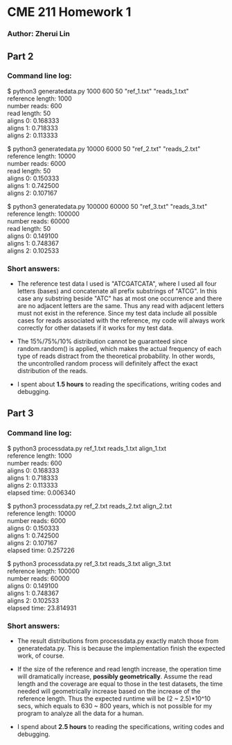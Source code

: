 # CME 211 Homework 1

### Author: Zherui Lin

## Part 2

### Command line log:

$ python3 generatedata.py 1000 600 50 "ref_1.txt" "reads_1.txt"  
reference length: 1000  
number reads: 600  
read length: 50  
aligns 0: 0.168333  
aligns 1: 0.718333  
aligns 2: 0.113333  

$ python3 generatedata.py 10000 6000 50 "ref_2.txt" "reads_2.txt"  
reference length: 10000  
number reads: 6000  
read length: 50  
aligns 0: 0.150333  
aligns 1: 0.742500  
aligns 2: 0.107167  

$ python3 generatedata.py 100000 60000 50 "ref_3.txt" "reads_3.txt"  
reference length: 100000  
number reads: 60000  
read length: 50  
aligns 0: 0.149100  
aligns 1: 0.748367  
aligns 2: 0.102533  

### Short answers:

- The reference test data I used is "ATCGATCATA", where I used all four letters (bases) and concatenate all prefix substrings of "ATCG". In this case any substring beside "ATC" has at most one occurrence and there are no adjacent letters are the same. Thus any read with adjacent letters must not exist in the reference. Since my test data include all possible cases for reads associated with the reference, my code will always work correctly for other datasets if it works for my test data.

- The 15%/75%/10% distribution cannot be guaranteed since random.random() is applied, which makes the actual frequency of each type of reads distract from the theoretical probability. In other words, the uncontrolled random process will definitely affect the exact distribution of the reads.

- I spent about **1.5 hours** to reading the specifications, writing codes and debugging.

## Part 3

### Command line log:

$ python3 processdata.py ref_1.txt reads_1.txt align_1.txt  
reference length: 1000  
number reads: 600  
aligns 0: 0.168333  
aligns 1: 0.718333  
aligns 2: 0.113333  
elapsed time: 0.006340  

$ python3 processdata.py ref_2.txt reads_2.txt align_2.txt  
reference length: 10000  
number reads: 6000  
aligns 0: 0.150333  
aligns 1: 0.742500  
aligns 2: 0.107167  
elapsed time: 0.257226  

$ python3 processdata.py ref_3.txt reads_3.txt align_3.txt  
reference length: 100000  
number reads: 60000  
aligns 0: 0.149100  
aligns 1: 0.748367  
aligns 2: 0.102533  
elapsed time: 23.814931  

### Short answers:

- The result distributions from processdata.py exactly match those from generatedata.py. This is because the implementation finish the expected work, of course.

- If the size of the reference and read length increase, the operation time will dramatically increase, **possibly geometrically**. Assume the read length and the coverage are equal to those in the test datasets, the time needed will geometrically increase based on the increase of the reference length. Thus the expected runtime will be (2 ~ 2.5)*10^10 secs, which equals to 630 ~ 800 years, which is not possible for my program to analyze all the data for a human. 

- I spend about **2.5 hours** to reading the specifications, writing codes and debugging.
